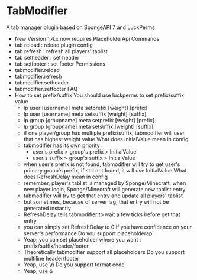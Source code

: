# TabModifier
A tab manager plugin based on SpongeAPI 7 and LuckPerms
- New Version 1.4.x now requires PlaceholderApi
Commands
- tab reload : reload plugin config
- tab refresh : refresh all players' tablist
- tab setheader : set header
- tab setfooter : set footer
Permissions
- tabmodifier.reload
- tabmodifier.refresh
- tabmodifier.setheader
- tabmodifier.setfooter
FAQ
- How to set prefix/suffix
You should use luckperms to set prefix/suffix value
  - lp user [username] meta setprefix [weight] [prefix]
  - lp user [username] meta setsuffix [weight] [suffix]
  - lp group [groupname] meta setprefix [weight] [prefix]
  - lp group [groupname] meta setsuffix [weight] [suffix]
  - if one player/group has multiple prefix/suffix, tabmodifier will user that has highest weight value
What does InitialValue mean in config
  - tabmodifier has its own priority :
    - user's prefix > group's prefix > InitialValue
    - user's suffix > group's suffix > InitialValue
  - when user's prefix is not found, tabmodifier will try to get user's primary group's prefix, if still not found,
  it will use InitialValue
What does RefreshDelay mean in config
  - remember, player's tablist is managed by Sponge/Minecraft, when new player login,
  Sponge/Minecraft will generate new tablist entry
  - tabmodifier will try to get that entry and update all players' tablist
  - but sometimes, because of server lag, that entry will not be generated instantly
  - RefreshDelay tells tabmodifier to wait a few ticks before get that entry
  - you can simply set RefreshDelay to 0 if you have confidence on your server's performance
Do you support placeholderapi
  - Yeap, you can set placeholder where you want : prefix/suffix/header/footer
  - Theoretically tabmodifier support all placeholders
Do you support multiline header/footer
  - Yeap, use \n
Do you support format code
  - Yeap, use &
